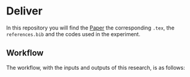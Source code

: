 # Deliver

In this repository you will find the [Paper](paper.ipynb) the corresponding ``.tex``, the ``references.bib`` and the codes used in the experiment.

## Workflow 
The workflow, with the inputs and outputs of this research, is as follows:
